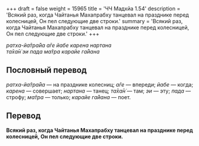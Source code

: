 +++
draft = false
weight = 15965
title = 'ЧЧ Мадхйа 1.54'
description = 'Всякий раз, когда Чайтанья Махапрабху танцевал на празднике перед колесницей, Он пел следующие две строки.'
summary = 'Всякий раз, когда Чайтанья Махапрабху танцевал на празднике перед колесницей, Он пел следующие две строки.'
+++

_ратха-йа̄тра̄йа а̄ге йабе карена нартана  
та̄ха̄н̇ эи пада ма̄тра карайе га̄йана_

## Пословный перевод

_ратха_\-_йа̄тра̄йа_ — на празднике колесниц; _а̄ге_ — впереди; _йабе_ — когда; _карена_ — совершает; _нартана_ — танец; _та̄ха̄н̇_ — там; _эи_ — эту; _пада_ — строфу; _ма̄тра_ — только; _карайе_ _га̄йана_ — поет.

## Перевод

**Всякий раз, когда Чайтанья Махапрабху танцевал на празднике перед колесницей, Он пел следующие две строки.**
